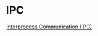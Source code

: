 # IPC

[Interprocess Communication (IPC)](https://www.qnx.com/developers/docs/6.5.0SP1.update/com.qnx.doc.neutrino_sys_arch/ipc.html)
